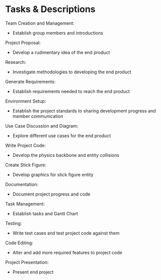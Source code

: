 # Tasks & Descriptions

Team Creation and Management:
  * Establish group members and introductions

Project Proposal:
  * Develop a rudimentary idea of the end product

Research:
  * Investigate methodologies to developing the end product

Generate Requirements:
  * Establish requirements needed to reach the end product

Environment Setup:
  * Establish the project standards to sharing development progress and member communication

Use Case Discussion and Diagram:
  * Explore different use cases for the end product

Write Project Code:
  * Develop the physics backbone and entity collisions

Create Stick Figure:
  * Develop graphics for stick figure entity

Documentation:
  * Document project progress and code

Task Management:
  * Establish tasks and Gantt Chart

Testing:
  * Write test cases and test project code against them

Code Editing:
  * Alter and add more required features to project code

Project Presentation:
  * Present end project
